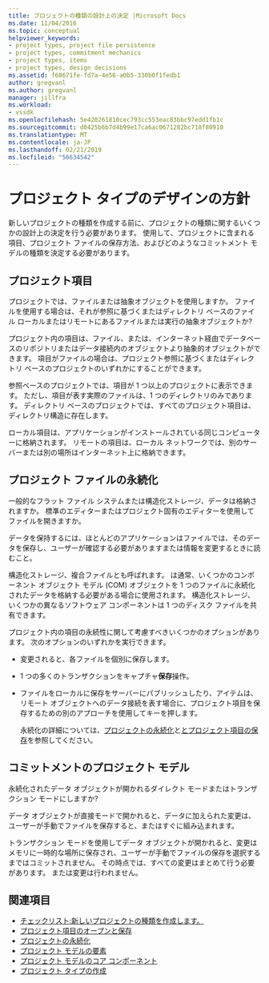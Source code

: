 ```yaml
---
title: プロジェクトの種類の設計上の決定 |Microsoft Docs
ms.date: 11/04/2016
ms.topic: conceptual
helpviewer_keywords:
- project types, project file persistence
- project types, commitment mechanics
- project types, items
- project types, design decisions
ms.assetid: f68671fe-fd7a-4e56-a0b5-330b0f1fedb1
author: gregvanl
ms.author: gregvanl
manager: jillfra
ms.workload:
- vssdk
ms.openlocfilehash: 5e420261810cec793cc553eac83bbc97edd1fb1c
ms.sourcegitcommit: d0425b6b7d4b99e17ca6ac0671282bc718f80910
ms.translationtype: MT
ms.contentlocale: ja-JP
ms.lasthandoff: 02/21/2019
ms.locfileid: "56634542"
---
```

# <a name="project-type-design-decisions"></a>プロジェクト タイプのデザインの方針
新しいプロジェクトの種類を作成する前に、プロジェクトの種類に関するいくつかの設計上の決定を行う必要があります。 使用して、プロジェクトに含まれる項目、プロジェクト ファイルの保存方法、およびどのようなコミットメント モデルの種類を決定する必要があります。

## <a name="project-items"></a>プロジェクト項目
 プロジェクトでは、ファイルまたは抽象オブジェクトを使用しますか。 ファイルを使用する場合は、それが参照に基づくまたはディレクトリ ベースのファイル ローカルまたはリモートにあるファイルまたは実行の抽象オブジェクトか?

 プロジェクト内の項目は、ファイル、または、インターネット経由でデータベースのリポジトリまたはデータ接続内のオブジェクトより抽象的オブジェクトができます。 項目がファイルの場合は、プロジェクト参照に基づくまたはディレクトリ ベースのプロジェクトのいずれかにすることができます。

 参照ベースのプロジェクトでは、項目が 1 つ以上のプロジェクトに表示できます。 ただし、項目が表す実際のファイルは、1 つのディレクトリのみであります。 ディレクトリ ベースのプロジェクトでは、すべてのプロジェクト項目は、ディレクトリ構造に存在します。

 ローカル項目は、アプリケーションがインストールされている同じコンピューターに格納されます。 リモートの項目は、ローカル ネットワークでは、別のサーバーまたは別の場所はインターネット上に格納できます。

## <a name="project-file-persistence"></a>プロジェクト ファイルの永続化
 一般的なフラット ファイル システムまたは構造化ストレージ、データは格納されますか。 標準のエディターまたはプロジェクト固有のエディターを使用してファイルを開きますか。

 データを保持するには、ほとんどのアプリケーションはファイルでは、そのデータを保存し、ユーザーが確認する必要がありますまたは情報を変更するときに読むこと。

 構造化ストレージ、複合ファイルとも呼ばれます。 は通常、いくつかのコンポーネント オブジェクト モデル (COM) オブジェクトを 1 つのファイルに永続化されたデータを格納する必要がある場合に使用されます。 構造化ストレージ、いくつかの異なるソフトウェア コンポーネントは 1 つのディスク ファイルを共有できます。

 プロジェクト内の項目の永続性に関して考慮すべきいくつかのオプションがあります。 次のオプションのいずれかを実行できます。

- 変更されると、各ファイルを個別に保存します。

- 1 つの多くのトランザクションをキャプチャ**保存**操作。

- ファイルをローカルに保存をサーバーにパブリッシュしたり、アイテムは、リモート オブジェクトへのデータ接続を表す場合に、プロジェクト項目を保存するための別のアプローチを使用してキーを押します。

  永続化の詳細については、[プロジェクトの永続化](../../extensibility/internals/project-persistence.md)と[とプロジェクト項目の保存](../../extensibility/internals/opening-and-saving-project-items.md)を参照してください。

## <a name="project-commitment-model"></a>コミットメントのプロジェクト モデル
 永続化されたデータ オブジェクトが開かれるダイレクト モードまたはトランザクション モードにしますか?

 データ オブジェクトが直接モードで開かれると、データに加えられた変更は、ユーザーが手動でファイルを保存すると、またはすぐに組み込まれます。

 トランザクション モードを使用してデータ オブジェクトが開かれると、変更はメモリに一時的な場所に保存され、ユーザーが手動でファイルの保存を選択するまではコミットされません。 その時点では、すべての変更はまとめて行う必要があります。 または変更は行われません。

## <a name="see-also"></a>関連項目
- [チェックリスト:新しいプロジェクトの種類を作成します。](../../extensibility/internals/checklist-creating-new-project-types.md)
- [プロジェクト項目のオープンと保存](../../extensibility/internals/opening-and-saving-project-items.md)
- [プロジェクトの永続化](../../extensibility/internals/project-persistence.md)
- [プロジェクト モデルの要素](../../extensibility/internals/elements-of-a-project-model.md)
- [プロジェクト モデルのコア コンポーネント](../../extensibility/internals/project-model-core-components.md)
- [プロジェクト タイプの作成](../../extensibility/internals/creating-project-types.md)
